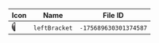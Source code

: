 | Icon | Name | File ID |
| ---  | ---  | ---     |
| ![](leftBracket.png) | `leftBracket` | `-175689630301374587` |
